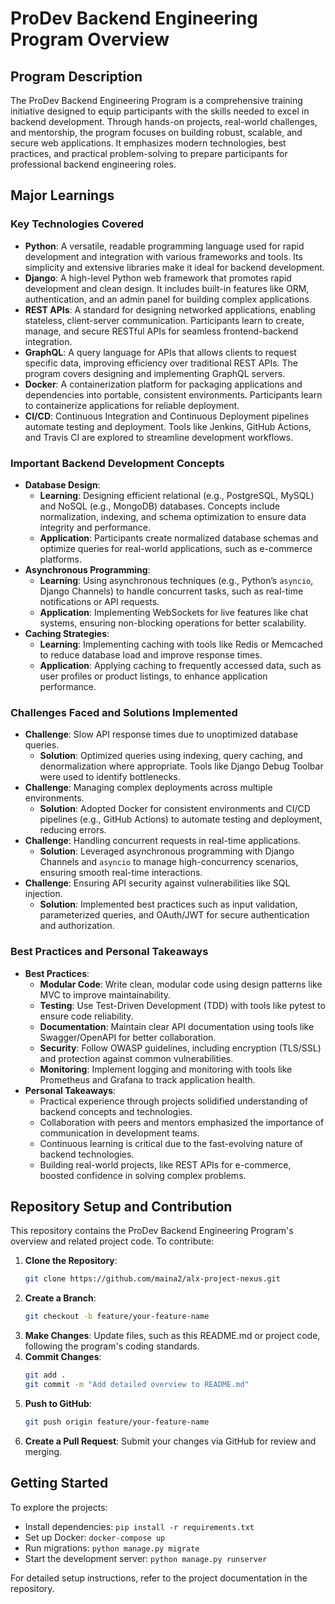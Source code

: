 # ProDev Backend Engineering Program Overview

## Program Description
The ProDev Backend Engineering Program is a comprehensive training initiative designed to equip participants with the skills needed to excel in backend development. Through hands-on projects, real-world challenges, and mentorship, the program focuses on building robust, scalable, and secure web applications. It emphasizes modern technologies, best practices, and practical problem-solving to prepare participants for professional backend engineering roles.

## Major Learnings

### Key Technologies Covered
- **Python**: A versatile, readable programming language used for rapid development and integration with various frameworks and tools. Its simplicity and extensive libraries make it ideal for backend development.
- **Django**: A high-level Python web framework that promotes rapid development and clean design. It includes built-in features like ORM, authentication, and an admin panel for building complex applications.
- **REST APIs**: A standard for designing networked applications, enabling stateless, client-server communication. Participants learn to create, manage, and secure RESTful APIs for seamless frontend-backend integration.
- **GraphQL**: A query language for APIs that allows clients to request specific data, improving efficiency over traditional REST APIs. The program covers designing and implementing GraphQL servers.
- **Docker**: A containerization platform for packaging applications and dependencies into portable, consistent environments. Participants learn to containerize applications for reliable deployment.
- **CI/CD**: Continuous Integration and Continuous Deployment pipelines automate testing and deployment. Tools like Jenkins, GitHub Actions, and Travis CI are explored to streamline development workflows.

### Important Backend Development Concepts
- **Database Design**: 
  - **Learning**: Designing efficient relational (e.g., PostgreSQL, MySQL) and NoSQL (e.g., MongoDB) databases. Concepts include normalization, indexing, and schema optimization to ensure data integrity and performance.
  - **Application**: Participants create normalized database schemas and optimize queries for real-world applications, such as e-commerce platforms.
- **Asynchronous Programming**: 
  - **Learning**: Using asynchronous techniques (e.g., Python’s `asyncio`, Django Channels) to handle concurrent tasks, such as real-time notifications or API requests.
  - **Application**: Implementing WebSockets for live features like chat systems, ensuring non-blocking operations for better scalability.
- **Caching Strategies**: 
  - **Learning**: Implementing caching with tools like Redis or Memcached to reduce database load and improve response times.
  - **Application**: Applying caching to frequently accessed data, such as user profiles or product listings, to enhance application performance.

### Challenges Faced and Solutions Implemented
- **Challenge**: Slow API response times due to unoptimized database queries.
  - **Solution**: Optimized queries using indexing, query caching, and denormalization where appropriate. Tools like Django Debug Toolbar were used to identify bottlenecks.
- **Challenge**: Managing complex deployments across multiple environments.
  - **Solution**: Adopted Docker for consistent environments and CI/CD pipelines (e.g., GitHub Actions) to automate testing and deployment, reducing errors.
- **Challenge**: Handling concurrent requests in real-time applications.
  - **Solution**: Leveraged asynchronous programming with Django Channels and `asyncio` to manage high-concurrency scenarios, ensuring smooth real-time interactions.
- **Challenge**: Ensuring API security against vulnerabilities like SQL injection.
  - **Solution**: Implemented best practices such as input validation, parameterized queries, and OAuth/JWT for secure authentication and authorization.

### Best Practices and Personal Takeaways
- **Best Practices**:
  - **Modular Code**: Write clean, modular code using design patterns like MVC to improve maintainability.
  - **Testing**: Use Test-Driven Development (TDD) with tools like pytest to ensure code reliability.
  - **Documentation**: Maintain clear API documentation using tools like Swagger/OpenAPI for better collaboration.
  - **Security**: Follow OWASP guidelines, including encryption (TLS/SSL) and protection against common vulnerabilities.
  - **Monitoring**: Implement logging and monitoring with tools like Prometheus and Grafana to track application health.
- **Personal Takeaways**:
  - Practical experience through projects solidified understanding of backend concepts and technologies.
  - Collaboration with peers and mentors emphasized the importance of communication in development teams.
  - Continuous learning is critical due to the fast-evolving nature of backend technologies.
  - Building real-world projects, like REST APIs for e-commerce, boosted confidence in solving complex problems.

## Repository Setup and Contribution
This repository contains the ProDev Backend Engineering Program's overview and related project code. To contribute:

1. **Clone the Repository**:
   ```bash
   git clone https://github.com/maina2/alx-project-nexus.git
   ```
2. **Create a Branch**:
   ```bash
   git checkout -b feature/your-feature-name
   ```
3. **Make Changes**: Update files, such as this README.md or project code, following the program's coding standards.
4. **Commit Changes**:
   ```bash
   git add .
   git commit -m "Add detailed overview to README.md"
   ```
5. **Push to GitHub**:
   ```bash
   git push origin feature/your-feature-name
   ```
6. **Create a Pull Request**: Submit your changes via GitHub for review and merging.

## Getting Started
To explore the projects:
- Install dependencies: `pip install -r requirements.txt`
- Set up Docker: `docker-compose up`
- Run migrations: `python manage.py migrate`
- Start the development server: `python manage.py runserver`

For detailed setup instructions, refer to the project documentation in the repository.